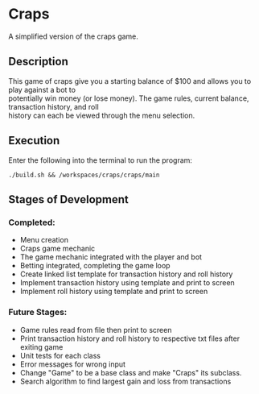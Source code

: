 # Craps

A simplified version of the craps game.

## Description

This game of craps give you a starting balance of $100 and allows you to play against a bot to <br />
potentially win money (or lose money). The game rules, current balance, transaction history, and roll <br/>
history can each be viewed through the menu selection.

## Execution

Enter the following into the terminal to run the program: <br/>
```
./build.sh && /workspaces/craps/craps/main 
```

## Stages of Development

### Completed:
- Menu creation
- Craps game mechanic
- The game mechanic integrated with the player and bot
- Betting integrated, completing the game loop
- Create linked list template for transaction history and roll history
- Implement transaction history using template and print to screen
- Implement roll history using template and print to screen

### Future Stages:
- Game rules read from file then print to screen
- Print transaction history and roll history to respective txt files after exiting game
- Unit tests for each class
- Error messages for wrong input
- Change "Game" to be a base class and make "Craps" its subclass. 
- Search algorithm to find largest gain and loss from transactions 
